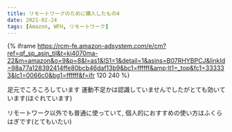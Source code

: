 ```yaml
---
title: リモートワークのために購入したもの4
date: 2021-02-24
tags: [Amazon, WFH, リモートワーク]
---
```


{% iframe https://rcm-fe.amazon-adsystem.com/e/cm?ref=qf_sp_asin_til&t=ki4070ma-22&m=amazon&o=9&p=8&l=as1&IS1=1&detail=1&asins=B07RHYBPCJ&linkId=98a77a128392414ffe80bcb46daf13b9&bc1=ffffff&amp;lt1=_top&fc1=333333&lc1=0066c0&bg1=ffffff&f=ifr 120 240 %}

足元でころころしています
運動不足かは認識していませんでしたがとても効いています(ほぐれています)

リモートワーク以外でも普通に使っていて, 個人的におすすめの使い方はふくらはぎです(とてもいたい)
